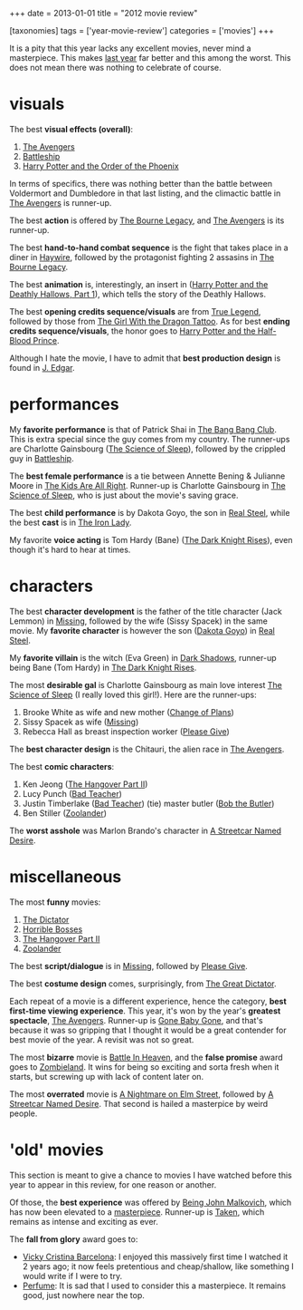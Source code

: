 +++
date = 2013-01-01
title = "2012 movie review"

[taxonomies]
tags = ['year-movie-review']
categories = ['movies']
+++

It is a pity that this year lacks any excellent movies, never mind a
masterpiece. This makes [last year] far better and this among the worst.
This does not mean there was nothing to celebrate of course.

visuals
=======

The best **visual effects (overall)**:

1.  [The Avengers]
2.  [Battleship]
3.  [Harry Potter and the Order of the Phoenix]

In terms of specifics, there was nothing better than the battle between
Voldermort and Dumbledore in that last listing, and the climactic battle
in [The Avengers] is runner-up.

The best **action** is offered by [The Bourne Legacy], and [The
Avengers] is its runner-up.

The best **hand-to-hand combat sequence** is the fight that takes place
in a diner in [Haywire], followed by the protagonist fighting 2 assasins
in [The Bourne Legacy].

The best **animation** is, interestingly, an insert in ([Harry Potter
and the Deathly Hallows, Part 1]), which tells the story of the Deathly
Hallows.

The best **opening credits sequence/visuals** are from [True Legend],
followed by those from [The Girl With the Dragon Tattoo]. As for best
**ending credits sequence/visuals**, the honor goes to [Harry Potter and
the Half-Blood Prince].

Although I hate the movie, I have to admit that **best production
design** is found in [J. Edgar].

performances
============

My **favorite performance** is that of Patrick Shai in [The Bang Bang
Club]. This is extra special since the guy comes from my country. The
runner-ups are Charlotte Gainsbourg ([The Science of Sleep]), followed
by the crippled guy in [Battleship].

The **best female performance** is a tie between Annette Bening &
Julianne Moore in [The Kids Are All Right]. Runner-up is Charlotte
Gainsbourg in [The Science of Sleep], who is just about the movie\'s
saving grace.

The best **child performance** is by Dakota Goyo, the son in [Real
Steel], while the best **cast** is in [The Iron Lady].

My favorite **voice acting** is Tom Hardy (Bane) ([The Dark Knight
Rises]), even though it\'s hard to hear at times.

characters
==========

The best **character development** is the father of the title character
(Jack Lemmon) in [Missing], followed by the wife (Sissy Spacek) in the
same movie. My **favorite character** is however the son ([Dakota Goyo])
in [Real Steel].

My **favorite villain** is the witch (Eva Green) in [Dark Shadows],
runner-up being Bane (Tom Hardy) in [The Dark Knight Rises].

The most **desirable gal** is Charlotte Gainsbourg as main love interest
[The Science of Sleep] (I really loved this girl!). Here are the
runner-ups:

1.  Brooke White as wife and new mother ([Change of Plans])
2.  Sissy Spacek as wife ([Missing])
3.  Rebecca Hall as breast inspection worker ([Please Give])

The **best character design** is the Chitauri, the alien race in [The
Avengers].

The best **comic characters**:

1.  Ken Jeong ([The Hangover Part II])
2.  Lucy Punch ([Bad Teacher])
3.  Justin Timberlake ([Bad Teacher]) (tie) master butler ([Bob the
    Butler])
4.  Ben Stiller ([Zoolander])

The **worst asshole** was Marlon Brando\'s character in [A Streetcar
Named Desire].

miscellaneous
=============

The most **funny** movies:

1.  [The Dictator]
2.  [Horrible Bosses]
3.  [The Hangover Part II]
4.  [Zoolander]

The best **script/dialogue** is in [Missing], followed by [Please Give].

The best **costume design** comes, surprisingly, from [The Great
Dictator].

Each repeat of a movie is a different experience, hence the category,
**best first-time viewing experience**. This year, it\'s won by the
year\'s **greatest spectacle**, [The Avengers]. Runner-up is [Gone Baby
Gone], and that\'s because it was so gripping that I thought it would be
a great contender for best movie of the year. A revisit was not so
great.

The most **bizarre** movie is [Battle In Heaven], and the **false
promise** award goes to [Zombieland]. It wins for being so exciting and
sorta fresh when it starts, but screwing up with lack of content later
on.

The most **overrated** movie is [A Nightmare on Elm Street], followed by
[A Streetcar Named Desire]. That second is hailed a masterpice by weird
people.

\'old\' movies
==============

This section is meant to give a chance to movies I have watched before
this year to appear in this review, for one reason or another.

Of those, the **best experience** was offered by [Being John Malkovich],
which has now been elevated to a [masterpiece]. Runner-up is [Taken],
which remains as intense and exciting as ever.

The **fall from glory** award goes to:

-   [Vicky Cristina Barcelona][]: I enjoyed this massively first time I
    watched it 2 years ago; it now feels pretentious and cheap/shallow,
    like something I would write if I were to try.
-   [Perfume][]: It is sad that I used to consider this a masterpiece.
    It remains good, just nowhere near the top.

  [last year]: http://tshepang.net/2011-movie-review
  [The Avengers]: http://tshepang.net/the-avengers-2012
  [Battleship]: http://tshepang.net/battleship-2012
  [Harry Potter and the Order of the Phoenix]: http://tshepang.net/harry-potter-and-the-order-of-the-phoenix-2007
  [The Bourne Legacy]: http://tshepang.net/the-bourne-legacy-2012
  [Haywire]: http://tshepang.net/haywire
  [Harry Potter and the Deathly Hallows, Part 1]: http://tshepang.net/harry-potter-and-the-deathly-hallows-part-1
  [True Legend]: http://tshepang.net/true-legend-2010
  [The Girl With the Dragon Tattoo]: http://tshepang.net/the-girl-with-the-dragon-tattoo-2011
  [Harry Potter and the Half-Blood Prince]: http://tshepang.net/harry-potter-and-the-half-blood-prince-2009
  [J. Edgar]: http://tshepang.net/j-edgar-2011
  [The Bang Bang Club]: http://tshepang.net/the-bang-bang-club-2010
  [The Science of Sleep]: http://tshepang.net/the-science-of-sleep-2006
  [The Kids Are All Right]: http://tshepang.net/the-kids-are-all-right-2010
  [Real Steel]: http://tshepang.net/real-steel-2011
  [The Iron Lady]: http://tshepang.net/the-iron-lady-2011
  [The Dark Knight Rises]: http://tshepang.net/the-dark-knight-rises-2012
  [Missing]: http://tshepang.net/missing-1982
  [Dakota Goyo]: http://en.wikipedia.org/wiki/Dakota_Goyo
  [Dark Shadows]: http://tshepang.net/dark-shadows-2012
  [Change of Plans]: http://tshepang.net/change-of-plans-2011
  [Please Give]: http://tshepang.net/please-give-2009
  [The Hangover Part II]: http://tshepang.net/the-hangover-part-ii-2011
  [Bad Teacher]: http://tshepang.net/bad-teacher-2011
  [Bob the Butler]: http://tshepang.net/bob-the-butler-2005
  [Zoolander]: http://tshepang.net/zoolander-2001
  [A Streetcar Named Desire]: http://tshepang.net/a-streetcar-named-desire-1951
  [The Dictator]: http://tshepang.net/the-dictator-2012
  [Horrible Bosses]: http://tshepang.net/horrible-bosses-2011
  [The Great Dictator]: http://tshepang.net/the-great-dictator-1940
  [Gone Baby Gone]: http://tshepang.net/gone-baby-gone-2008
  [Battle In Heaven]: http://tshepang.net/battle-in-heaven-2005
  [Zombieland]: http://tshepang.net/zombieland-2009
  [A Nightmare on Elm Street]: http://tshepang.net/a-nightmare-on-elm-street-1984
  [Being John Malkovich]: http://tshepang.net/being-john-malkovich-1999
  [masterpiece]: http://tshepang.net/tag/masterpiece
  [Taken]: http://tshepang.net/taken-2008
  [Vicky Cristina Barcelona]: http://tshepang.net/vicky-cristina-barcelona-2008
  [Perfume]: http://tshepang.net/perfume-2006
